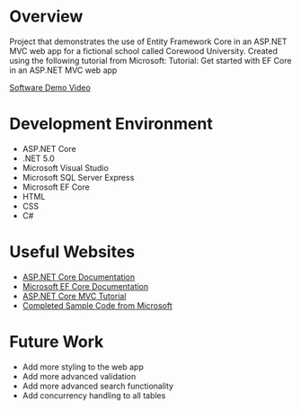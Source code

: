 # Overview

Project that demonstrates the use of Entity Framework Core in an ASP.NET MVC web app for a fictional school called Corewood University. Created using the following tutorial from Microsoft: Tutorial: Get started with EF Core in an ASP.NET MVC web app

[Software Demo Video](https://youtu.be/CKPCt4Cu-3k)

# Development Environment

- ASP.NET Core
- .NET 5.0
- Microsoft Visual Studio
- Microsoft SQL Server Express
- Microsoft EF Core
- HTML
- CSS
- C#

# Useful Websites

- [ASP.NET Core Documentation](https://docs.microsoft.com/en-us/aspnet/core/?view=aspnetcore-7.0)
- [Microsoft EF Core Documentation](https://docs.microsoft.com/en-us/ef/core/)
- [ASP.NET Core MVC Tutorial](https://learn.microsoft.com/en-us/aspnet/core/data/ef-mvc/intro)
- [Completed Sample Code from Microsoft](https://github.com/dotnet/AspNetCore.Docs/tree/main/aspnetcore/data/ef-mvc/intro/samples/cu-final)

# Future Work

- Add more styling to the web app
- Add more advanced validation
- Add more advanced search functionality
- Add concurrency handling to all tables
